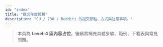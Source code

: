 ```yaml
---
id: "index"
title: "提交年度報稅"
description: "CU / 730 / Redditi 的提交節點、方式與注意事項。"
---
```


> 本頁為 **Level-4 區內容占位**。後續將補充具體步驟、範例、下載表與常見問題。
